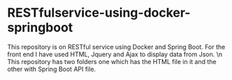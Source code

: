 # RESTfulservice-using-docker-springboot
This repository is on RESTful service using Docker and Spring Boot. For the front end I have used HTML, Jquery and Ajax to display data from Json. \n
This repository has two folders one which has the HTML file in it and the other with Spring Boot API file.


